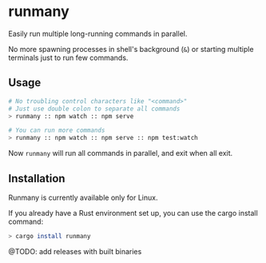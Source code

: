 # runmany

Easily run multiple long-running commands in parallel.

No more spawning processes in shell's background (`&`) or starting multiple terminals just to run few commands.

## Usage

```sh
# No troubling control characters like "<command>"
# Just use double colon to separate all commands
> runmany :: npm watch :: npm serve

# You can run more commands
> runmany :: npm watch :: npm serve :: npm test:watch
```

Now `runmany` will run all commands in parallel, and exit when all exit.

## Installation

Runmany is currently available only for Linux.

If you already have a Rust environment set up, you can use the cargo install command:

```sh
> cargo install runmany
```

@TODO: add releases with built binaries